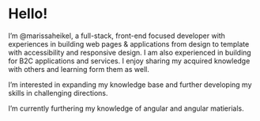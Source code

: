 # Hello! 

I’m @marissaheikel, a full-stack, front-end focused developer with experiences in building web pages & applications from design to template with accessibility and responsive design. I am also experienced in building for B2C applications and services. I enjoy sharing my acquired knowledge with others and learning form them as well.

I’m interested in expanding my knowledge base and further developing my skills in challenging directions.

I’m currently furthering my knowledge of angular and angular matierials.

<!---
marissaheikel/marissaheikel is a ✨ special ✨ repository because its `README.md` (this file) appears on your GitHub profile.
You can click the Preview link to take a look at your changes.
--->
